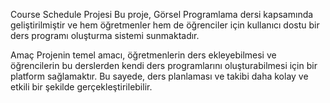 Course Schedule Projesi
Bu proje, Görsel Programlama dersi kapsamında geliştirilmiştir ve hem öğretmenler hem de öğrenciler için kullanıcı dostu bir ders programı oluşturma sistemi sunmaktadır.

Amaç
Projenin temel amacı, öğretmenlerin ders ekleyebilmesi ve öğrencilerin bu derslerden kendi ders programlarını oluşturabilmesi için bir platform sağlamaktır. Bu sayede, ders planlaması ve takibi daha kolay ve etkili bir şekilde gerçekleştirilebilir.
